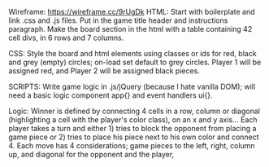 Wireframe:
https://wireframe.cc/9rUgDk
HTML:
Start with boilerplate and link .css and .js files.
Put in the game title header and instructions paragraph.
Make the board section in the html with a table containing 42 cell divs, in 6 rows and 7 columns.

CSS:
Style the board and html elements using classes or ids for red, black and grey (empty) circles; on-load set default to grey circles.
Player 1 will be assigned red, and Player 2 will be assigned black pieces.

SCRIPTS:
Write game logic in .js/jQuery (because I hate vanilla DOM); will need a basic logic component app{} and event handlers ui{}.

Logic:
Winner is defined by connecting 4 cells in a row, column or diagonal (highlighting a cell with the player's color class), on an x and y axis...
Each player takes a turn and either 1) tries to block the opponent from placing a game piece or 2) tries to place his piece next to his own color and connect 4.
Each move has 4 considerations; game pieces to the left, right, column up, and diagonal for the opponent and the player,
